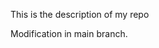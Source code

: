 This is the description of my repo











































Modification in main branch.
